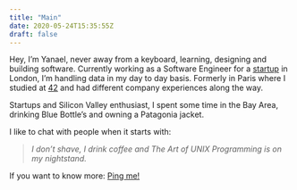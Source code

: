 ```yaml
---
title: "Main"
date: 2020-05-24T15:35:55Z
draft: false
---
```


Hey, I’m Yanael, never away from a keyboard, learning, designing and building software. Currently working as a Software Engineer for a [startup](https://sprout.ai) in London, I’m handling data in my day to day basis. Formerly in Paris where I studied at [42](http://42.fr) and had different company experiences along the way. 

Startups and Silicon Valley enthusiast, I spent some time in the Bay Area, drinking Blue Bottle’s and owning a Patagonia jacket.

I like to chat with people when it starts with:  
> _I don’t shave, I drink coffee and The Art of UNIX Programming is on my nightstand._

If you want to know more: [Ping me!](/networks)